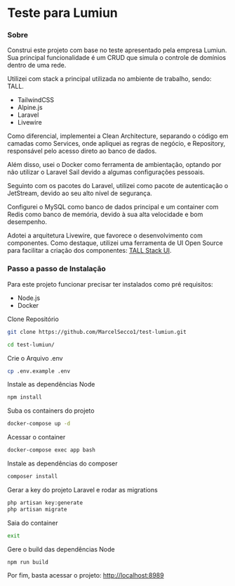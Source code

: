 
# Teste para Lumiun

### Sobre

Construi este projeto com base no teste apresentado pela empresa Lumiun. Sua principal funcionalidade é um CRUD que simula o controle de domínios dentro de uma rede.

Utilizei com stack a principal utilizada no ambiente de trabalho, sendo: TALL.
- TailwindCSS
- Alpine.js
- Laravel
- Livewire

Como diferencial, implementei a Clean Architecture, separando o código em camadas como Services, onde apliquei as regras de negócio, e Repository, responsável pelo acesso direto ao banco de dados.

Além disso, usei o Docker como ferramenta de ambientação, optando por não utilizar o Laravel Sail devido a algumas configurações pessoais.

Seguinto com os pacotes do Laravel, utilizei como pacote de autenticação o JetStream, devido ao seu alto nível de segurança.

Configurei o MySQL como banco de dados principal e um container com Redis como banco de memória, devido à sua alta velocidade e bom desempenho.

Adotei a arquitetura Livewire, que favorece o desenvolvimento com componentes. Como destaque, utilizei uma ferramenta de UI Open Source para facilitar a criação dos componentes: [TALL Stack UI](https://tallstackui.com/).

### Passo a passo de Instalação
Para este projeto funcionar precisar ter instalados como pré requisitos:
- Node.js
- Docker

Clone Repositório
```sh
git clone https://github.com/MarcelSecco1/test-lumiun.git
```

```sh
cd test-lumiun/
```

Crie o Arquivo .env
```sh
cp .env.example .env
```

Instale as dependências Node
```sh
npm install
```

Suba os containers do projeto
```sh
docker-compose up -d
```

Acessar o container
```sh
docker-compose exec app bash
```


Instale as dependências do composer
```sh
composer install
```

Gerar a key do projeto Laravel e rodar as migrations
```sh
php artisan key:generate
php artisan migrate
```

Saia do container
```sh
exit
```
Gere o build das dependências Node
```sh
npm run build
```

Por fim, basta acessar o projeto:
[http://localhost:8989](http://localhost:8989)
